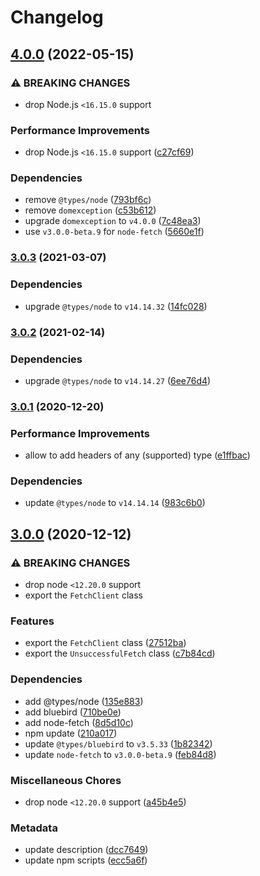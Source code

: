 # Changelog

## [4.0.0](https://github.com/vansergen/rpc-bluebird/compare/v3.0.3...v4.0.0) (2022-05-15)

### ⚠ BREAKING CHANGES

- drop Node.js `<16.15.0` support

### Performance Improvements

- drop Node.js `<16.15.0` support ([c27cf69](https://github.com/vansergen/rpc-bluebird/commit/c27cf697d64b183106f468c761fef07b075463b8))

### Dependencies

- remove `@types/node` ([793bf6c](https://github.com/vansergen/rpc-bluebird/commit/793bf6c6efb07f1dc7c3b5eca761ce86ba588785))
- remove `domexception` ([c53b612](https://github.com/vansergen/rpc-bluebird/commit/c53b6121e9ddd759dbbc9b7d994f95103d4721be))
- upgrade `domexception` to `v4.0.0` ([7c48ea3](https://github.com/vansergen/rpc-bluebird/commit/7c48ea364743f4ed8f6f5daea4e763dfe37f8cf3))
- use `v3.0.0-beta.9` for `node-fetch` ([5660e1f](https://github.com/vansergen/rpc-bluebird/commit/5660e1ffde5d004d339e817c67ddfb28eab98c81))

### [3.0.3](https://github.com/vansergen/rpc-bluebird/compare/v3.0.2...v3.0.3) (2021-03-07)

### Dependencies

- upgrade `@types/node` to `v14.14.32` ([14fc028](https://github.com/vansergen/rpc-bluebird/commit/14fc028d8e6dcedf8cbf19f064774a1cb104eb4b))

### [3.0.2](https://github.com/vansergen/rpc-bluebird/compare/v3.0.1...v3.0.2) (2021-02-14)

### Dependencies

- upgrade `@types/node` to `v14.14.27` ([6ee76d4](https://github.com/vansergen/rpc-bluebird/commit/6ee76d4ab891f4169ff2bb828ece39df803df026))

### [3.0.1](https://github.com/vansergen/rpc-bluebird/compare/v3.0.0...v3.0.1) (2020-12-20)

### Performance Improvements

- allow to add headers of any (supported) type ([e1ffbac](https://github.com/vansergen/rpc-bluebird/commit/e1ffbace5daf08340919899461b87405f6eab9ba))

### Dependencies

- update `@types/node` to `v14.14.14` ([983c6b0](https://github.com/vansergen/rpc-bluebird/commit/983c6b03f2bef358515ecccbe2fa40434a75f9e9))

## [3.0.0](https://github.com/vansergen/rpc-bluebird/compare/v2.0.3...v3.0.0) (2020-12-12)

### ⚠ BREAKING CHANGES

- drop node `<12.20.0` support
- export the `FetchClient` class

### Features

- export the `FetchClient` class ([27512ba](https://github.com/vansergen/rpc-bluebird/commit/27512ba98049a086571d61066a06becf2e9a2f29))
- export the `UnsuccessfulFetch` class ([c7b84cd](https://github.com/vansergen/rpc-bluebird/commit/c7b84cdd60bc11189adbd04006b5df0da62b70f7))

### Dependencies

- add @types/node ([135e883](https://github.com/vansergen/rpc-bluebird/commit/135e88339eae337d2f6336c408520c9a0b9ce357))
- add bluebird ([710be0e](https://github.com/vansergen/rpc-bluebird/commit/710be0e2ce1fe77e8972127f0fccb44411f2eae0))
- add node-fetch ([8d5d10c](https://github.com/vansergen/rpc-bluebird/commit/8d5d10c2273f8bf7655fed89772806f27c3b273e))
- npm update ([210a017](https://github.com/vansergen/rpc-bluebird/commit/210a017dc486403b87dafa4d1f2bad98893463f5))
- update `@types/bluebird` to `v3.5.33` ([1b82342](https://github.com/vansergen/rpc-bluebird/commit/1b82342aab15be68e42ee7552173978db43c8ead))
- update `node-fetch` to `v3.0.0-beta.9` ([feb84d8](https://github.com/vansergen/rpc-bluebird/commit/feb84d87ee659039c37eccc200f97112e2756a72))

### Miscellaneous Chores

- drop node `<12.20.0` support ([a45b4e5](https://github.com/vansergen/rpc-bluebird/commit/a45b4e568401db8cdcb3f16d103c9038dc1f38d3))

### Metadata

- update description ([dcc7649](https://github.com/vansergen/rpc-bluebird/commit/dcc764942be915dfc03ebdd64db537dd84d562fb))
- update npm scripts ([ecc5a6f](https://github.com/vansergen/rpc-bluebird/commit/ecc5a6f55e0529d24b3abb6308e4010d7f9b157b))
